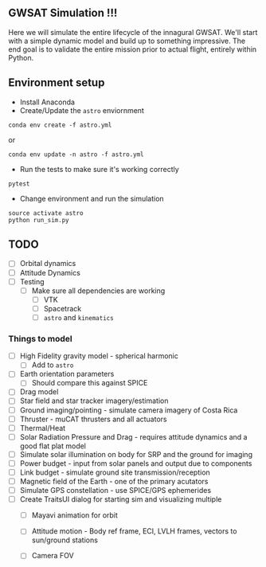 ## GWSAT Simulation !!!

Here we will simulate the entire lifecycle of the innagural GWSAT.
We'll start with a simple dynamic model and build up to something impressive.
The end goal is to validate the entire mission prior to actual flight, entirely within Python. 

## Environment setup

* Install Anaconda
* Create/Update the `astro` enviornment

~~~
conda env create -f astro.yml
~~~

or

~~~ 
conda env update -n astro -f astro.yml
~~~

* Run the tests to make sure it's working correctly

~~~
pytest
~~~

* Change environment and run the simulation

~~~
source activate astro
python run_sim.py
~~~

## TODO

* [ ] Orbital dynamics
* [ ] Attitude Dynamics
* [ ] Testing
    * [ ] Make sure all dependencies are working
        * [ ] VTK
        * [ ] Spacetrack
        * [ ] `astro` and `kinematics`

### Things to model

* [ ] High Fidelity gravity model - spherical harmonic
    * [ ] Add to `astro`
* [ ] Earth orientation parameters
    * [ ] Should compare this against SPICE
* [ ] Drag model
* [ ] Star field and star tracker imagery/estimation
* [ ] Ground imaging/pointing - simulate camera imagery of Costa Rica
* [ ] Thruster - muCAT thrusters and all actuators
* [ ] Thermal/Heat 
* [ ] Solar Radiation Pressure and Drag - requires attitude dynamics and a good flat plat model
* [ ] Simulate solar illumination on body for SRP and the ground for imaging
* [ ] Power budget - input from solar panels and output due to components
* [ ] Link budget - simulate ground site transmission/reception
* [ ] Magnetic field of the Earth - one of the primary acutators
* [ ] Simulate GPS constellation - use SPICE/GPS ephemerides
* [ ] Create TraitsUI dialog for starting sim and visualizing multiple
    * [ ] Mayavi animation for orbit
    * [ ] Attitude motion - Body ref frame, ECI, LVLH frames, vectors to sun/ground stations
    * [ ] Camera FOV



